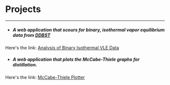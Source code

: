 # Projects
---

* ##### A web application that scours for binary, isothermal vapor equilibrium data from [DDBST](http://www.ddbst.com/en/EED/VLE/VLEindex.php)
Here's the link: [Analysis of Binary Isothermal VLE Data](http://vle-133.herokuapp.com)
* ##### A web application that plots the McCabe-Thiele graphs for distillation.
Here's the link: [McCabe-Thiele Plotter](http://mccabethiele-133.herokuapp.com)

